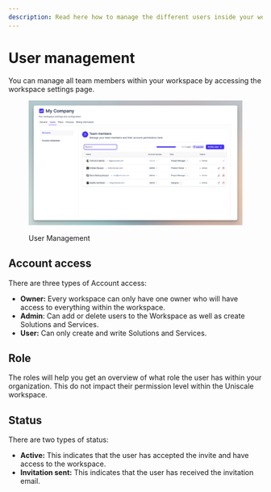 ```yaml
---
description: Read here how to manage the different users inside your workspace
---
```


# User management

You can manage all team members within your workspace by accessing the workspace settings page.&#x20;

<figure><img src="../../.gitbook/assets/CleanShot 2024-04-05 at 08.39.10@2x.png" alt=""><figcaption><p>User Management</p></figcaption></figure>

## Account access

There are three types of Account access:

* **Owner:** Every workspace can only have one owner who will have access to everything within the workspace.
* **Admin**: Can add or delete users to the Workspace as well as create Solutions and Services.
* **User:** Can only create and write Solutions and Services.

## Role

The roles will help you get an overview of what role the user has within your organization. This do not impact their permission level within the Uniscale workspace.



## Status

There are two types of status:

* **Active:** This indicates that the user has accepted the invite and have access to the workspace.
* **Invitation sent:** This indicates that the user has received the invitation email.

